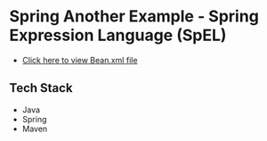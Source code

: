 # Spring Another Example - Spring Expression Language (SpEL)

- [Click here to view Bean.xml file](https://github.com/Shrivishnu22/Virtusa_LP/blob/master/SpringEL2/src/main/java/beans.xml)
   
## Tech Stack 
- Java
- Spring
- Maven

